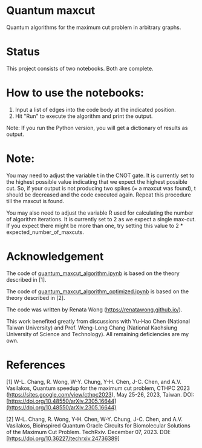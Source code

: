 # Quantum maxcut
Quantum algorithms for the maximum cut problem in arbitrary graphs.


# Status
This project consists of two notebooks. Both are complete.


# How to use the notebooks:
1. Input a list of edges into the code body at the indicated position. 
2. Hit "Run" to execute the algorithm and print the output. 

Note: If you run the Python version, you will get a dictionary of results as output.

# Note: 
You may need to adjust the variable t in the CNOT gate. It is currently set to the highest possible value indicating that we expect the highest possible cut. So, if your output is not producing two spikes (= a maxcut was found), t should be decreased and the code executed again. Repeat this procedure till the maxcut is found.

You may also need to adjust the variable R used for calculating the number of algorithm iterations. It is currently set to 2 as we expect a single max-cut. If you expect there might be more than one, try setting this value to 2 * expected_number_of_maxcuts.

# Acknowledgement
The code of [quantum_maxcut_algorithm.ipynb](https://github.com/renatawong/quantum-maxcut/blob/5cfe3544b78f365fa78f4d8edba0d7885cbd39e5/quantum_maxcut_algorithm.ipynb) is based on the theory described in [1]. 

The code of [quantum_maxcut_algorithm_optimized.ipynb](https://github.com/renatawong/quantum-maxcut/blob/5063a8e2a4683b8f57b22de3d0d66c6226d398d9/quantum_maxcut_algorithm_optimized.ipynb) is based on the theory described in [2].

The code was written by Renata Wong (https://renatawong.github.io/).

This work benefited greatly from discussions with Yu-Hao Chen (National Taiwan University) and Prof. Weng-Long Chang (National Kaohsiung University of Science and Technology). All remaining deficiencies are my own.

# References
[1] W-L. Chang, R. Wong, W-Y. Chung, Y-H. Chen, J-C. Chen, and A.V. Vasilakos, Quantum speedup for the maximum cut problem, CTHPC 2023  (https://sites.google.com/view/cthpc2023), May 25-26, 2023, Taiwan. DOI: [https://doi.org/10.48550/arXiv.2305.16644](https://doi.org/10.48550/arXiv.2305.16644)

[2] W-L. Chang, R. Wong, Y-H. Chen, W-Y. Chung, J-C. Chen, and A.V. Vasilakos, Bioinspired Quantum Oracle Circuits for Biomolecular Solutions of the Maximum Cut Problem. TechRxiv. December 07, 2023. DOI: [https://doi.org/10.36227/techrxiv.24736389]
